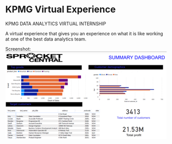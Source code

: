 # KPMG Virtual Experience
KPMG DATA ANALYTICS VIRTUAL INTERNSHIP 

A virtual experience that gives you an experience on what it is like working 
at one of the best data analytics team.

Screenshot:
![kpmg-virtual-Experience-](KPMG_dashboard.png)
